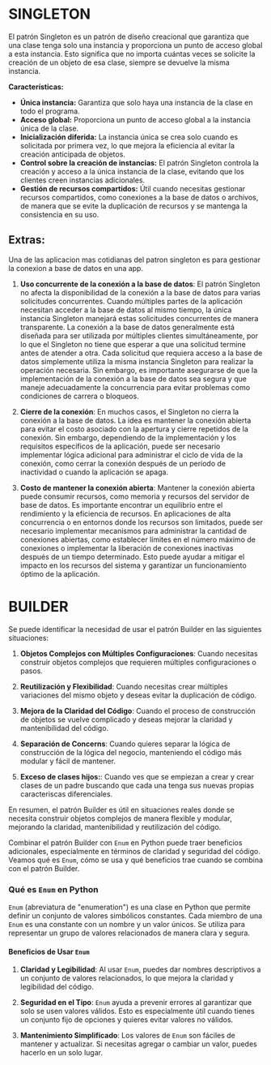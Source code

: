 # SINGLETON

El patrón Singleton es un patrón de diseño creacional que garantiza que una clase tenga solo una instancia y proporciona un punto de acceso global a esta instancia. Esto significa que no importa cuántas veces se solicite la creación de un objeto de esa clase, siempre se devuelve la misma instancia.

**Características:**

- **Única instancia:** Garantiza que solo haya una instancia de la clase en todo el programa.
- **Acceso global:** Proporciona un punto de acceso global a la instancia única de la clase.
- **Inicialización diferida:** La instancia única se crea solo cuando es solicitada por primera vez, lo que mejora la eficiencia al evitar la creación anticipada de objetos.
- **Control sobre la creación de instancias:** El patrón Singleton controla la creación y acceso a la única instancia de la clase, evitando que los clientes creen instancias adicionales.
- **Gestión de recursos compartidos:** Útil cuando necesitas gestionar recursos compartidos, como conexiones a la base de datos o archivos, de manera que se evite la duplicación de recursos y se mantenga la consistencia en su uso.


## Extras:
Una de las aplicacion mas cotidianas del patron singleton es para gestionar la conexion a base de datos en una app.

1. **Uso concurrente de la conexión a la base de datos**: El patrón Singleton no afecta la disponibilidad de la conexión a la base de datos para varias solicitudes concurrentes. Cuando múltiples partes de la aplicación necesitan acceder a la base de datos al mismo tiempo, la única instancia Singleton manejará estas solicitudes concurrentes de manera transparente. La conexión a la base de datos generalmente está diseñada para ser utilizada por múltiples clientes simultáneamente, por lo que el Singleton no tiene que esperar a que una solicitud termine antes de atender a otra. Cada solicitud que requiera acceso a la base de datos simplemente utiliza la misma instancia Singleton para realizar la operación necesaria. Sin embargo, es importante asegurarse de que la implementación de la conexión a la base de datos sea segura y que maneje adecuadamente la concurrencia para evitar problemas como condiciones de carrera o bloqueos.
    
2. **Cierre de la conexión**: En muchos casos, el Singleton no cierra la conexión a la base de datos. La idea es mantener la conexión abierta para evitar el costo asociado con la apertura y cierre repetidos de la conexión. Sin embargo, dependiendo de la implementación y los requisitos específicos de la aplicación, puede ser necesario implementar lógica adicional para administrar el ciclo de vida de la conexión, como cerrar la conexión después de un período de inactividad o cuando la aplicación se apaga.
    
3. **Costo de mantener la conexión abierta**: Mantener la conexión abierta puede consumir recursos, como memoria y recursos del servidor de base de datos. Es importante encontrar un equilibrio entre el rendimiento y la eficiencia de recursos. En aplicaciones de alta concurrencia o en entornos donde los recursos son limitados, puede ser necesario implementar mecanismos para administrar la cantidad de conexiones abiertas, como establecer límites en el número máximo de conexiones o implementar la liberación de conexiones inactivas después de un tiempo determinado. Esto puede ayudar a mitigar el impacto en los recursos del sistema y garantizar un funcionamiento óptimo de la aplicación.


# **BUILDER**

Se puede identificar la necesidad de usar el patrón Builder en las siguientes situaciones:

1. **Objetos Complejos con Múltiples Configuraciones**: Cuando necesitas construir objetos complejos que requieren múltiples configuraciones o pasos.
    
2. **Reutilización y Flexibilidad**: Cuando necesitas crear múltiples variaciones del mismo objeto y deseas evitar la duplicación de código.
    
3. **Mejora de la Claridad del Código**: Cuando el proceso de construcción de objetos se vuelve complicado y deseas mejorar la claridad y mantenibilidad del código.
    
4. **Separación de Concerns**: Cuando quieres separar la lógica de construcción de la lógica del negocio, manteniendo el código más modular y fácil de mantener.
    
5. **Exceso de clases hijos:**: Cuando ves que se empiezan a crear y crear clases de un padre buscando que cada una tenga sus nuevas propias caracteriscas diferenciales.

En resumen, el patrón Builder es útil en situaciones reales donde se necesita construir objetos complejos de manera flexible y modular, mejorando la claridad, mantenibilidad y reutilización del código.

Combinar el patrón Builder con `Enum` en Python puede traer beneficios adicionales, especialmente en términos de claridad y seguridad del código. Veamos qué es `Enum`, cómo se usa y qué beneficios trae cuando se combina con el patrón Builder.

### Qué es `Enum` en Python

`Enum` (abreviatura de "enumeration") es una clase en Python que permite definir un conjunto de valores simbólicos constantes. Cada miembro de una `Enum` es una constante con un nombre y un valor únicos. Se utiliza para representar un grupo de valores relacionados de manera clara y segura.

#### Beneficios de Usar `Enum`

1. **Claridad y Legibilidad**: Al usar `Enum`, puedes dar nombres descriptivos a un conjunto de valores relacionados, lo que mejora la claridad y legibilidad del código.
    
2. **Seguridad en el Tipo**: `Enum` ayuda a prevenir errores al garantizar que solo se usen valores válidos. Esto es especialmente útil cuando tienes un conjunto fijo de opciones y quieres evitar valores no válidos.
    
3. **Mantenimiento Simplificado**: Los valores de `Enum` son fáciles de mantener y actualizar. Si necesitas agregar o cambiar un valor, puedes hacerlo en un solo lugar.